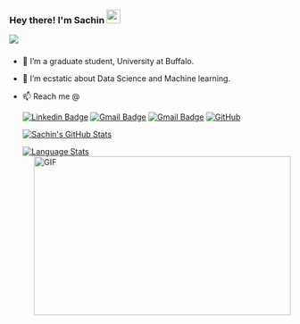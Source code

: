 ###  Hey there! I'm Sachin  <img src="https://media.giphy.com/media/hvRJCLFzcasrR4ia7z/giphy.gif" width="25px">
![](https://komarev.com/ghpvc/?username=sachin17git&color=blue&style=for-the-badge)
###
- 🔭 I’m a graduate student, University at Buffalo.
- 🌱 I’m ecstatic about Data Science and Machine learning.
- 📫 Reach me @

     [![Linkedin Badge](https://img.shields.io/badge/-SachinBS-blue?style=flat-square&logo=Linkedin&logoColor=white&link=https://www.linkedin.com/in/sachin-bs-64b779166/)](https://www.linkedin.com/in/sachin-bs-64b779166/)
[![Gmail Badge](https://img.shields.io/badge/-sachinbe@buffalo.edu-c14438?style=flat-square&logo=Gmail&logoColor=white&link=mailto:sachinbe@buffalo.edu)](mailto:sachinbe@buffalo.edu) [![Gmail Badge](https://img.shields.io/badge/-sachin97.bs@gmail.com-c14438?style=flat-square&logo=Gmail&logoColor=white&link=mailto:sachin97.bs@gmail.com)](mailto:sachin97.bs@gmail.com)
[![GitHub](https://img.shields.io/github/followers/sachin17git?label=follow&style=social)](https://github.com/sachin17git)

   [![Sachin's GitHub Stats](https://github-readme-stats.vercel.app/api/?username=sachin17git&count_private=true&theme=nord&showicons=true&show_icons=true&hide=contribs,issues,prs)]() 
   
   [![Language Stats](https://github-readme-stats.vercel.app/api/top-langs/?username=sachin17git&langs_count=5&theme=nord)]() <img align="right" alt="GIF" src="https://cdn.dribbble.com/users/461802/screenshots/4753031/media/4711ad8d0ba0dcd367061aa7841f8107.gif?raw=true" loop="infinite" width="460" height="285" />
